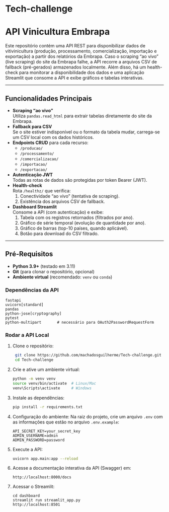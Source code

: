 # Tech-challenge
# API Vinicultura Embrapa

Este repositório contém uma API REST para disponibilizar dados de vitivinicultura (produção, processamento, comercialização, importação e exportação) a partir dos relatórios da Embrapa. Caso o scraping “ao vivo” (live scraping) do site da Embrapa falhe, a API recorre a arquivos CSV de fallback (pré-gerados) armazenados localmente. Além disso, há um health-check para monitorar a disponibilidade dos dados e uma aplicação Streamlit que consome a API e exibe gráficos e tabelas interativas.

---

## Funcionalidades Principais

- **Scraping “ao vivo”**  
  Utiliza `pandas.read_html` para extrair tabelas diretamente do site da Embrapa.
- **Fallback para CSV**  
  Se o site estiver indisponível ou o formato da tabela mudar, carrega-se um CSV local com os dados históricos.
- **Endpoints CRUD** para cada recurso:
  - `/producao/`
  - `/processamento/`
  - `/comercializacao/`
  - `/importacao/`
  - `/exportacao/`
- **Autenticação JWT**  
  Todas as rotas de dados são protegidas por token Bearer (JWT).
- **Health-check**  
  Rota `/healthz/` que verifica:
  1. Conectividade “ao vivo” (tentativa de scraping).
  2. Existência dos arquivos CSV de fallback.
- **Dashboard Streamlit**  
  Consome a API (com autenticação) e exibe:
  1. Tabela com os registros retornados (filtrados por ano).
  2. Gráfico de série temporal (evolução de quantidade por ano).
  3. Gráfico de barras (top-10 países, quando aplicável).
  4. Botão para download do CSV filtrado.

---

## Pré-Requisitos

- **Python 3.9+** (testado em 3.11)  
- **Git** (para clonar o repositório, opcional)  
- **Ambiente virtual** (recomendado: `venv` ou `conda`)  

### Dependências da API

```text
fastapi
uvicorn[standard]
pandas
python-jose[cryptography]
pytest
python-multipart       # necessário para OAuth2PasswordRequestForm
```

### Rodar a API Local

1. Clone o repositório:
   ```bash
    git clone https://github.com/machadosguilherme/Tech-challenge.git
    cd Tech-challenge
    ```
2. Crie e ative um ambiente virtual:
   ```bash
   python -m venv venv
   source venv/bin/activate  # Linux/Mac
   venv\Scripts\activate     # Windows
   ```
3. Instale as dependências:
   ```bash
   pip install -r requirements.txt
   ```
4. Configuração do ambiente:
  Na raiz do projeto, crie um arquivo `.env` com as informações que estão no arquivo `.env.example`:    
    ```text
    API_SECRET_KEY=your_secret_key
    ADMIN_USERNAME=admin
    ADMIN_PASSWORD=password
    ```
5. Execute a API:
    ```bash
    uvicorn app.main:app --reload
    ```
6. Acesse a documentação interativa da API (Swagger) em:
    ```
    http://localhost:8000/docs
    ```
7. Acessar o Streamlit:
    ```
    cd dashboard
    streamlit run streamlit_app.py    
    http://localhost:8501
    ```
